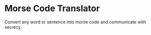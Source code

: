 # Morse Code Translator
 Convert any word or sentence into morse code and communicate with secrecy.
